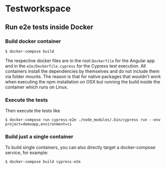 # Testworkspace

## Run e2e tests inside Docker

### Build docker container

```
$ docker-compose build
```

The respective docker files are in the root `Dockerfile` for the Angular app and in the `e2e/Dockerfile.cypress` for the Cypress test execution. All containers install the dependencies by themselves and do not include them via folder mounts. The reason is that for native packages that wouldn't work when executing the npm installation on OSX but running the build inside the container which runs on Linux.

### Execute the tests

Then execute the tests like

```
$ docker-compose run cypress-e2e ./node_modules/.bin/cypress run --env project=demoapp,environment=ci
```

### Build just a single container

To build single containers, you can also directly target a docker-compose service, for example:

```
$ docker-compose build cypress-e2e
```
